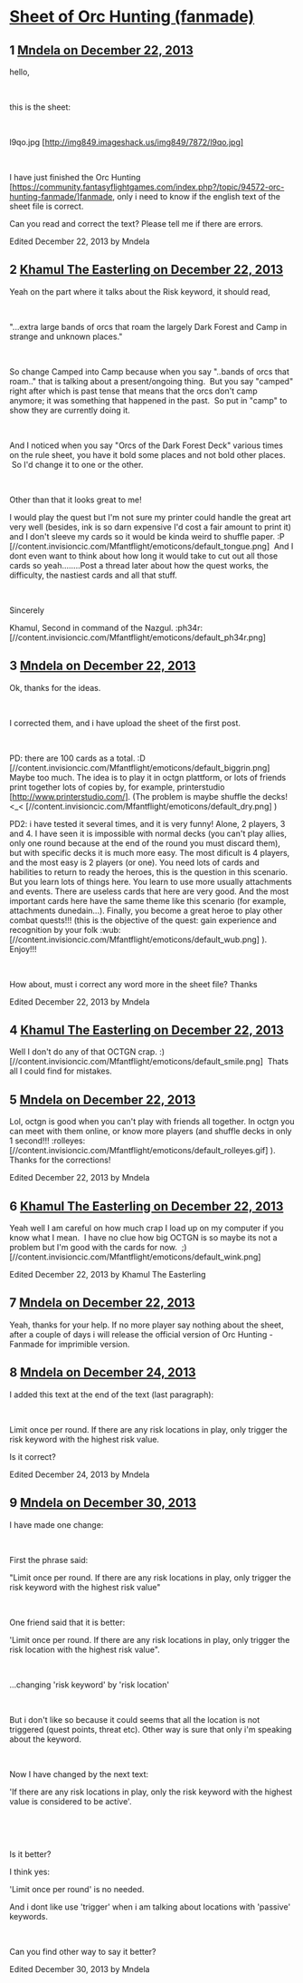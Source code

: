 # [Sheet of Orc Hunting (fanmade)](https://community.fantasyflightgames.com/topic/95543-sheet-of-orc-hunting-fanmade/)

## 1 [Mndela on December 22, 2013](https://community.fantasyflightgames.com/topic/95543-sheet-of-orc-hunting-fanmade/?do=findComment&comment=936181)

hello,

 

this is the sheet:

 

l9qo.jpg [http://img849.imageshack.us/img849/7872/l9qo.jpg]

 

I have just finished the Orc Hunting [https://community.fantasyflightgames.com/index.php?/topic/94572-orc-hunting-fanmade/]fanmade, only i need to know if the english text of the sheet file is correct.

Can you read and correct the text? Please tell me if there are errors.

Edited December 22, 2013 by Mndela

## 2 [Khamul The Easterling on December 22, 2013](https://community.fantasyflightgames.com/topic/95543-sheet-of-orc-hunting-fanmade/?do=findComment&comment=936296)

Yeah on the part where it talks about the Risk keyword, it should read,

 

"...extra large bands of orcs that roam the largely Dark Forest and Camp in strange and unknown places."

 

So change Camped into Camp because when you say "..bands of orcs that roam.." that is talking about a present/ongoing thing.  But you say "camped" right after which is past tense that means that the orcs don't camp anymore; it was something that happened in the past.  So put in "camp" to show they are currently doing it.

 

And I noticed when you say "Orcs of the Dark Forest Deck" various times on the rule sheet, you have it bold some places and not bold other places.  So I'd change it to one or the other.  

 

Other than that it looks great to me!

I would play the quest but I'm not sure my printer could handle the great art very well (besides, ink is so darn expensive I'd cost a fair amount to print it) and I don't sleeve my cards so it would be kinda weird to shuffle paper. :P [//content.invisioncic.com/Mfantflight/emoticons/default_tongue.png]  And I dont even want to think about how long it would take to cut out all those cards so yeah........Post a thread later about how the quest works, the difficulty, the nastiest cards and all that stuff.  

 

Sincerely 

Khamul, Second in command of the Nazgul. :ph34r: [//content.invisioncic.com/Mfantflight/emoticons/default_ph34r.png]

## 3 [Mndela on December 22, 2013](https://community.fantasyflightgames.com/topic/95543-sheet-of-orc-hunting-fanmade/?do=findComment&comment=936376)

Ok, thanks for the ideas.

 

I corrected them, and i have upload the sheet of the first post.

 

PD: there are 100 cards as a total. :D [//content.invisioncic.com/Mfantflight/emoticons/default_biggrin.png]  Maybe too much. The idea is to play it in octgn plattform, or lots of friends print together lots of copies by, for example, printerstudio [http://www.printerstudio.com/]. (The problem is maybe shuffle the decks! <_< [//content.invisioncic.com/Mfantflight/emoticons/default_dry.png] )

PD2: i have tested it several times, and it is very funny! Alone, 2 players, 3 and 4. I have seen it is impossible with normal decks (you can't play allies, only one round because at the end of the round you must discard them), but with specific decks it is much more easy. The most dificult is 4 players, and the most easy is 2 players (or one). You need lots of cards and habilities to return to ready the heroes, this is the question in this scenario. But you learn lots of things here. You learn to use more usually attachments and events. There are useless cards that here are very good. And the most important cards here have the same theme like this scenario (for example, attachments dunedain...). Finally, you become a great heroe to play other combat quests!!! (this is the objective of the quest: gain experience and recognition by your folk :wub: [//content.invisioncic.com/Mfantflight/emoticons/default_wub.png] ). Enjoy!!!

 

How about, must i correct any word more in the sheet file? Thanks

Edited December 22, 2013 by Mndela

## 4 [Khamul The Easterling on December 22, 2013](https://community.fantasyflightgames.com/topic/95543-sheet-of-orc-hunting-fanmade/?do=findComment&comment=936432)

Well I don't do any of that OCTGN crap. :) [//content.invisioncic.com/Mfantflight/emoticons/default_smile.png]  Thats all I could find for mistakes.

## 5 [Mndela on December 22, 2013](https://community.fantasyflightgames.com/topic/95543-sheet-of-orc-hunting-fanmade/?do=findComment&comment=936552)

Lol, octgn is good when you can't play with friends all together. In octgn you can meet with them online, or know more players (and shuffle decks in only 1 second!!! :rolleyes: [//content.invisioncic.com/Mfantflight/emoticons/default_rolleyes.gif] ). Thanks for the corrections!

Edited December 22, 2013 by Mndela

## 6 [Khamul The Easterling on December 22, 2013](https://community.fantasyflightgames.com/topic/95543-sheet-of-orc-hunting-fanmade/?do=findComment&comment=936621)

Yeah well I am careful on how much crap I load up on my computer if you know what I mean.  I have no clue how big OCTGN is so maybe its not a problem but I'm good with the cards for now.  ;) [//content.invisioncic.com/Mfantflight/emoticons/default_wink.png]

Edited December 22, 2013 by Khamul The Easterling

## 7 [Mndela on December 22, 2013](https://community.fantasyflightgames.com/topic/95543-sheet-of-orc-hunting-fanmade/?do=findComment&comment=936658)

Yeah, thanks for your help. If no more player say nothing about the sheet, after a couple of days i will release the official version of Orc Hunting - Fanmade for imprimible version.

## 8 [Mndela on December 24, 2013](https://community.fantasyflightgames.com/topic/95543-sheet-of-orc-hunting-fanmade/?do=findComment&comment=937822)

I added this text at the end of the text (last paragraph):

 

Limit once per round. If there are any risk locations in play, only trigger the risk keyword with the highest risk value.

Is it correct?

Edited December 24, 2013 by Mndela

## 9 [Mndela on December 30, 2013](https://community.fantasyflightgames.com/topic/95543-sheet-of-orc-hunting-fanmade/?do=findComment&comment=941405)

I have made one change:

 

First the phrase said:

"Limit once per round. If there are any risk locations in play, only trigger the risk keyword with the highest risk value"

 

One friend said that it is better:

'Limit once per round. If there are any risk locations in play, only trigger the risk location with the highest risk value".

 

...changing 'risk keyword' by 'risk location'

 

But i don't like so because it could seems that all the location is not triggered (quest points, threat etc). Other way is sure that only i'm speaking about the keyword.

 

Now I have changed by the next text:

'If there are any risk locations in play, only the risk keyword with the highest value is considered to be active'.

 

 

Is it better?

I think yes:

'Limit once per round' is no needed.

And i dont like use 'trigger' when i am talking about locations with 'passive' keywords.

 

Can you find other way to say it better?

Edited December 30, 2013 by Mndela

